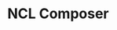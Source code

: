 ---
layout: project

permalink: /projetos/nclcomposer/

title: "NCL Composer"
shorttitle: "nclcomposer"

duration: "2012 - 2017"

excerpt: "NCL Composer is a multiplataform and flexible multimedia authoring tool to create Interactive Digital TV (iDTV) applications. It provides both textual and graphical abstractions, and allows to export the code to NCL."

site: "http://composer.telemidia.puc-rio.br/"

categories: 
 - projetos
 - ferramentas
 
tags:
  - c++
  - qt
  - autoria
  - multimídia
  - ginga
  - ncl
  - nclcomposer
  - telemidia
  - puc-rio
---